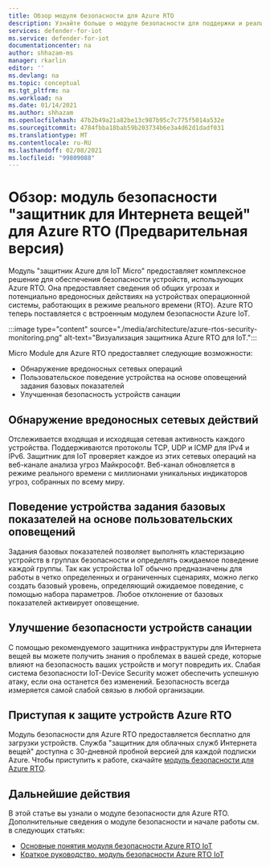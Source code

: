 ```yaml
---
title: Обзор модуля безопасности для Azure RTO
description: Узнайте больше о модуле безопасности для поддержки и реализации Azure RTO в рамках защитника Azure для IoT.
services: defender-for-iot
ms.service: defender-for-iot
documentationcenter: na
author: shhazam-ms
manager: rkarlin
editor: ''
ms.devlang: na
ms.topic: conceptual
ms.tgt_pltfrm: na
ms.workload: na
ms.date: 01/14/2021
ms.author: shhazam
ms.openlocfilehash: 47b2b49a21a82be13c987b95c7c775f5014a532e
ms.sourcegitcommit: 4784fbba18bab59b203734b6e3a4d62d1dadf031
ms.translationtype: MT
ms.contentlocale: ru-RU
ms.lasthandoff: 02/08/2021
ms.locfileid: "99809088"
---
```

# <a name="overview-defender-for-iot-security-module-for-azure-rtos-preview"></a>Обзор: модуль безопасности "защитник для Интернета вещей" для Azure RTO (Предварительная версия)

Модуль "защитник Azure для IoT Micro" предоставляет комплексное решение для обеспечения безопасности устройств, использующих Azure RTO. Она предоставляет сведения об общих угрозах и потенциально вредоносных действиях на устройствах операционной системы, работающих в режиме реального времени (RTO). Azure RTO теперь поставляется с встроенным модулем безопасности Azure IoT.

:::image type="content" source="./media/architecture/azure-rtos-security-monitoring.png" alt-text="Визуализация защитника Azure RTO для IoT.":::


Micro Module для Azure RTO предоставляет следующие возможности:

- Обнаружение вредоносных сетевых операций
- Пользовательское поведение устройства на основе оповещений задания базовых показателей
- Улучшенная безопасность устройств санации

## <a name="detect-malicious-network-activities"></a>Обнаружение вредоносных сетевых действий

Отслеживается входящая и исходящая сетевая активность каждого устройства. Поддерживаются протоколы TCP, UDP и ICMP для IPv4 и IPv6. Защитник для IoT проверяет каждое из этих сетевых операций на веб-канале анализа угроз Майкрософт. Веб-канал обновляется в режиме реального времени с миллионами уникальных индикаторов угроз, собранных по всему миру.

## <a name="device-behavior-baselining-based-on-custom-alerts"></a>Поведение устройства задания базовых показателей на основе пользовательских оповещений

Задания базовых показателей позволяет выполнять кластеризацию устройств в группах безопасности и определять ожидаемое поведение каждой группы. Так как устройства IoT обычно предназначены для работы в четко определенных и ограниченных сценариях, можно легко создать базовый уровень, определяющий ожидаемое поведение, с помощью набора параметров. Любое отклонение от базовых показателей активирует оповещение.

## <a name="improve-your-device-security-hygiene"></a>Улучшение безопасности устройств санации

С помощью рекомендуемого защитника инфраструктуры для Интернета вещей вы можете получить знания о проблемах в вашей среде, которые влияют на безопасность ваших устройств и могут повредить их. Слабая система безопасности IoT-Device Security может обеспечить успешную атаку, если она останется без изменений. Безопасность всегда измеряется самой слабой связью в любой организации.

## <a name="get-started-protecting-azure-rtos-devices"></a>Приступая к защите устройств Azure RTO

Модуль безопасности для Azure RTO предоставляется бесплатно для загрузки устройств. Служба "защитник для облачных служб Интернета вещей" доступна с 30-дневной пробной версией для каждой подписки Azure. Чтобы приступить к работе, скачайте [модуль безопасности для Azure RTO](https://github.com/MicrosoftDocs/azure-docs/blob/master/articles/defender-for-iot/iot-security-azure-rtos.md). 

## <a name="next-steps"></a>Дальнейшие действия

В этой статье вы узнали о модуле безопасности для Azure RTO. Дополнительные сведения о модуле безопасности и начале работы см. в следующих статьях:

- [Основные понятия модуля безопасности Azure RTO IoT](concept-rtos-security-module.md)
- [Краткое руководство. модуль безопасности Azure RTO IoT](quickstart-azure-rtos-security-module.md)
